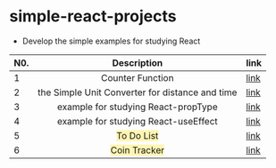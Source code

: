 # simple-react-projects

- Develop the simple examples for studying React
<p align="center">

| N0. |                        Description                         | link                                                                                    |
| --- | :--------------------------------------------------------: | --------------------------------------------------------------------------------------- |
| 1   |                      Counter Function                      | [link](https://github.com/Seyiul/simple-react-examples/blob/main/Counter.html)          |
| 2   |      the Simple Unit Converter for distance and time       | [link](https://github.com/Seyiul/simple-react-examples/blob/main/UnitConverter.html)    |
| 3   |            example for studying React-propType             | [link](https://github.com/Seyiul/simple-react-examples/blob/main/PropType-example.html) |
| 4   |            example for studying React-useEffect            | [link](https://github.com/Seyiul/simple-react-examples/blob/main/example-for-useEffect) |
| 5   |  <span style='background-color:#fff5b1'>To Do List</span>  | [link](https://github.com/Seyiul/simple-react-examples/blob/main/to-do-list)            |
| 6   | <span style='background-color:#fff5b1'>Coin Tracker</span> | [link](https://github.com/Seyiul/simple-react-examples/blob/main/coin-tracker)          |

</p>
